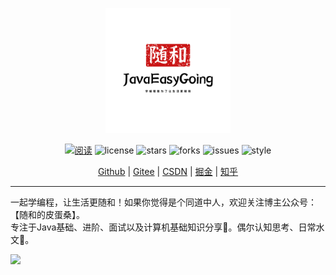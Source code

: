 <div align="center">
    <p>
        <a href="https://github.com/anightmonarch/JavaEasyGoing" target="_blank">
            <img src="./media/pictures/logo.png" width="200" height="200" />
        </a>
    </p>
    <p>
        <a href="https://github.com/anightmonarch/JavaEasyGoing"><img src="https://img.shields.io/badge/阅读-read-brightgreen.svg" alt="阅读" /></a>
        <img src="https://img.shields.io/github/license/anightmonarch/JavaEasyGoing?color=yellow&logo=github" alt="license" />
        <img src="https://img.shields.io/github/stars/anightmonarch/JavaEasyGoing?color=informational&logo=github" alt="stars" />
        <img src="https://img.shields.io/github/forks/anightmonarch/JavaEasyGoing?color=informational&logo=github" alt="forks" />
        <img src="https://img.shields.io/github/issues/anightmonarch/JavaEasyGoing?color=blueviolet&logo=github" alt="issues" />
        <img src="https://img.shields.io/badge/style-flat-brightgreen?logo=github" alt="style" />
    </p>
    <p>
        <a href="https://github.com/anightmonarch/JavaEasyGoing">Github</a> |
        <a href="https://gitee.com/anightmonarch/JavaEasyGoing">Gitee</a> |
        <a href="https://blog.csdn.net/qq_52596258?spm=1000.2115.3001.5343">CSDN</a> |
        <a href="https://juejin.cn/user/2137921602993432">掘金</a> |
        <a href="https://www.zhihu.com/people/zhi-hu-zhe-ye-5-10-93">知乎</a>
    </p>
</div>

<hr>
一起学编程，让生活更随和！如果你觉得是个同道中人，欢迎关注博主公众号：【随和的皮蛋桑】。
<br>专注于Java基础、进阶、面试以及计算机基础知识分享🐳。偶尔认知思考、日常水文🐌。
<p>
    <img src="./media/pictures/trytosearch.png"/>
</p>